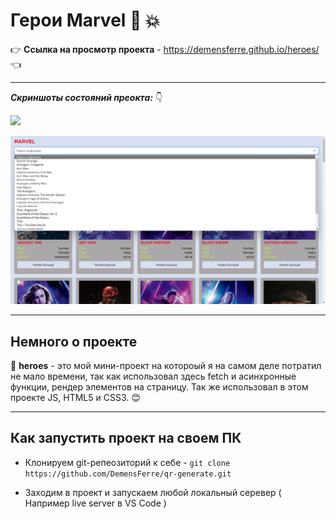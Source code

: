 # Герои Marvel :star2: :collision:

:point_right: **Ссылка на просмотр проекта** - https://demensferre.github.io/heroes/ :point_left:

---

**_Скриншоты состояний преокта:_** :point_down:

![](./docs/01.png)

![](./docs/02.png)

---

## Немного о проекте

:muscle: **heroes** - это мой мини-проект на котороый я на самом деле потратил не мало времени, так как использовал здесь fetch и асинхронные функции, рендер элементов на страницу. Так же использовал в этом проекте JS, HTML5 и CSS3. :blush:

---

## Как запустить проект на своем ПК

- Клонируем git-репеозиторий к себе - `git clone https://github.com/DemensFerre/qr-generate.git`

- Заходим в проект и запускаем любой локальный серевер ( Например live server в VS Code )

